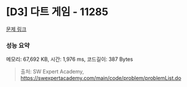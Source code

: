 # [D3] 다트 게임 - 11285 

[문제 링크](https://swexpertacademy.com/main/code/problem/problemDetail.do?contestProbId=AXZuaLsqz9wDFAST) 

### 성능 요약

메모리: 67,692 KB, 시간: 1,976 ms, 코드길이: 387 Bytes



> 출처: SW Expert Academy, https://swexpertacademy.com/main/code/problem/problemList.do